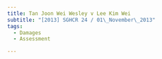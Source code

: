 ```yaml
---
title: Tan Joon Wei Wesley v Lee Kim Wei
subtitle: "[2013] SGHCR 24 / 01\_November\_2013"
tags:
  - Damages
  - Assessment

---
```



